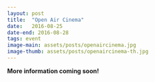 ```yaml
---
layout: post
title:  "Open Air Cinema"
date:   2016-08-25
date-end: 2016-08-28
tags: event
image-main: assets/posts/openaircinema.jpg
image-thumb: assets/posts/openaircinema-th.jpg
---
```


**More information coming soon!**
